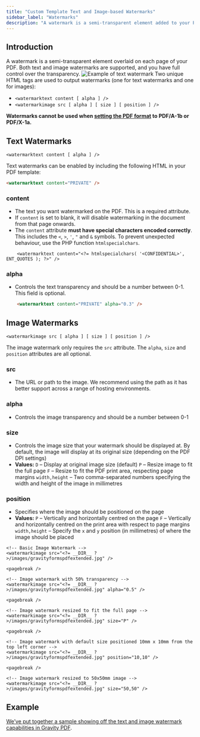 ```yaml
---
title: "Custom Template Text and Image-based Watermarks"
sidebar_label: "Watermarks"
description: "A watermark is a semi-transparent element added to your PDF. Both text and image watermarks are supported, and you have full control over transparency."
---
```


## Introduction

A watermark is a semi-transparent element overlaid on each page of your PDF. Both text and image watermarks are supported, and you have full control over the transparency.
![Example of text watermark](https://resources.gravitypdf.com/uploads/2015/11/watermark.png)
Two unique HTML tags are used to output watermarks (one for text watermarks and one for images):

-   `<watermarktext content [ alpha ] />`
-   `<watermarkimage src [ alpha ] [ size ] [ position ] />`

**Watermarks cannot be used when [setting the PDF format](../../users/setup-pdf.md#format) to PDF/A-1b or PDF/X-1a.**

## Text Watermarks

`<watermarktext content [ alpha ] />`

Text watermarks can be enabled by including the following HTML in your PDF template:

```html
<watermarktext content="PRIVATE" />
```

### content
* The text you want watermarked on the PDF. This is a required attribute.
* If `content` is set to blank, it will disable watermarking in the document from that page onwards.
* The `content` attribute **must have special characters encoded correctly**. This includes the `<`, `>`, `'`, `"` and `&` symbols. To prevent unexpected behaviour, use the PHP function `htmlspecialchars`.

```
    <watermarktext content="<?= htmlspecialchars( '<CONFIDENTIAL>', ENT_QUOTES ); ?>" />
```

### alpha
* Controls the text transparency and should be a number between 0-1. This field is optional.

```html
    <watermarktext content="PRIVATE" alpha="0.3" />
```

## Image Watermarks

`<watermarkimage src [ alpha ] [ size ] [ position ] />`

The image watermark only requires the `src` attribute. The `alpha`, `size` and `position` attributes are all optional.

### src
* The URL or path to the image. We recommend using the path as it has better support across a range of hosting environments.

### alpha
* Controls the image transparency and should be a number between 0-1

### size
* Controls the image size that your watermark should be displayed at. By default, the image will display at its original size (depending on the PDF DPI settings)
* **Values:**
    `D` – Display at original image size (default)
    `P` – Resize image to fit the full page
    `F` – Resize to fit the PDF print area, respecting page margins
    `width,height` – Two comma-separated numbers specifying the width and height of the image in millimetres

### position
* Specifies where the image should be positioned on the page
* **Values:**
    `P` – Vertically and horizontally centred on the page
    `F` – Vertically and horizontally centred on the print area with respect to page margins
    `width,height` – Specify the `x` and `y` position (in millimetres) of where the image should be placed

```
<!-- Basic Image Watermark -->
<watermarkimage src="<?= __DIR__ ?>/images/gravityformspdfextended.jpg" />

<pagebreak />

<!-- Image watermark with 50% transparency -->
<watermarkimage src="<?= __DIR__ ?>/images/gravityformspdfextended.jpg" alpha="0.5" />

<pagebreak />

<!-- Image watermark resized to fit the full page -->
<watermarkimage src="<?= __DIR__ ?>/images/gravityformspdfextended.jpg" size="P" />

<pagebreak />

<!-- Image watermark with default size positioned 10mm x 10mm from the top left corner -->
<watermarkimage src="<?= __DIR__ ?>/images/gravityformspdfextended.jpg" position="10,10" />

<pagebreak />

<!-- Image watermark resized to 50x50mm image -->
<watermarkimage src="<?= __DIR__ ?>/images/gravityformspdfextended.jpg" size="50,50" />
```

## Example

[We’ve put together a sample showing off the text and image watermark capabilities in Gravity PDF](https://gist.github.com/jakejackson1/02040fce628eb4750498).

